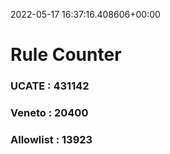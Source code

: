 2022-05-17 16:37:16.408606+00:00
# Rule Counter 
 ### UCATE : 431142

 ### Veneto : 20400

 ### Allowlist : 13923